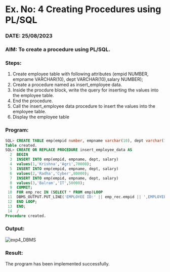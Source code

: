 # Ex. No: 4 Creating Procedures using PL/SQL

### DATE: 25/08/2023

### AIM: To create a procedure using PL/SQL.

### Steps:
1. Create employee table with following attributes (empid NUMBER, empname VARCHAR(10), dept VARCHAR(10),salary NUMBER);
2. Create a procedure named as insert_employee data.
3. Inside the procdure block, write the query for inserting the values into the employee table.
4. End the procedure.
5. Call the insert_employee data procedure to insert the values into the employee table.
6. Display the employee table

### Program:
```sql
SQL> CREATE TABLE emp(empid number, empname varchar(10), dept varchar(10),salary number);
Table created.
SQL> CREATE OR REPLACE PROCEDURE insert_employee_data AS
  2  BEGIN
  3  INSERT INTO emp(empid, empname, dept, salary)
  4  values(1,'Krishna','Agri',70000);
  5  INSERT INTO emp(empid, empname, dept, salary)
  6  values(2,'Radha','Cyber',80000);
  7  INSERT INTO emp(empid, empname, dept, salary)
  8  values(3,'Balram','IT',50000);
  9  COMMIT;
 10  FOR emp_rec IN (SELECT * FROM emp)LOOP
 11  DBMS_OUTPUT.PUT_LINE('EMPLOYEE ID:' || emp_rec.empid || ',EMPLOYEE NAME:' || emp_rec.empname || ',DEPARTMENT:'|| emp_rec.dept || ',SALARY:' || emp_rec.salary);
 12  END LOOP;
 13  END;
 14  /
Procedure created.
```

### Output:

![exp4_DBMS](https://github.com/vijayarajv1704/Ex-4-Creating-Procedures-using-PL-SQL/assets/121303741/06f23858-f708-4ae2-86ea-07f8cd98260e)

### Result:
The program has been implemented successfully.

